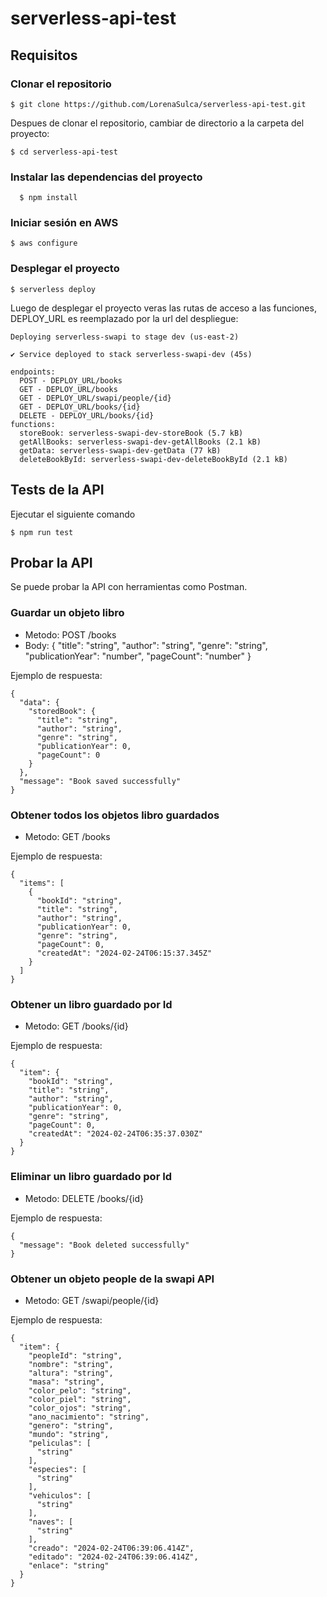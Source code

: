 # serverless-api-test

## Requisitos

### Clonar el repositorio

```
$ git clone https://github.com/LorenaSulca/serverless-api-test.git
```

Despues de clonar el repositorio, cambiar de directorio a la carpeta del proyecto:

```
$ cd serverless-api-test
```

### Instalar las dependencias del proyecto

```
  $ npm install
```

### Iniciar sesión en AWS

```
$ aws configure
```

### Desplegar el proyecto

```
$ serverless deploy
```
Luego de desplegar el proyecto veras las rutas de acceso a las funciones, DEPLOY_URL es reemplazado por la url del despliegue:

```
Deploying serverless-swapi to stage dev (us-east-2)

✔ Service deployed to stack serverless-swapi-dev (45s)

endpoints:
  POST - DEPLOY_URL/books
  GET - DEPLOY_URL/books
  GET - DEPLOY_URL/swapi/people/{id}
  GET - DEPLOY_URL/books/{id}
  DELETE - DEPLOY_URL/books/{id}
functions:
  storeBook: serverless-swapi-dev-storeBook (5.7 kB)
  getAllBooks: serverless-swapi-dev-getAllBooks (2.1 kB)
  getData: serverless-swapi-dev-getData (77 kB)
  deleteBookById: serverless-swapi-dev-deleteBookById (2.1 kB)
```
## Tests de la API

Ejecutar el siguiente comando
```
$ npm run test
```
## Probar la API
Se puede probar la API con herramientas como Postman.
### Guardar un objeto libro
- Metodo: POST /books
- Body: {
  "title": "string",
  "author": "string",
  "genre": "string",
  "publicationYear": "number",
  "pageCount": "number"
}

Ejemplo de respuesta:
```
{
  "data": {
    "storedBook": {
      "title": "string",
      "author": "string",
      "genre": "string",
      "publicationYear": 0,
      "pageCount": 0
    }
  },
  "message": "Book saved successfully"
}
```

### Obtener todos los objetos libro guardados
- Metodo: GET /books

Ejemplo de respuesta:
```
{
  "items": [
    {
      "bookId": "string",
      "title": "string",
      "author": "string",
      "publicationYear": 0,
      "genre": "string",
      "pageCount": 0,
      "createdAt": "2024-02-24T06:15:37.345Z"
    }
  ]
}

```

### Obtener un libro guardado por Id
- Metodo: GET /books/{id}

Ejemplo de respuesta:
```
{
  "item": {
    "bookId": "string",
    "title": "string",
    "author": "string",
    "publicationYear": 0,
    "genre": "string",
    "pageCount": 0,
    "createdAt": "2024-02-24T06:35:37.030Z"
  }
}

```

### Eliminar un libro guardado por Id
- Metodo: DELETE /books/{id}

Ejemplo de respuesta:
```
{
  "message": "Book deleted successfully"
}

```

### Obtener un objeto people de la swapi API
- Metodo: GET /swapi/people/{id}

Ejemplo de respuesta:
```
{
  "item": {
    "peopleId": "string",
    "nombre": "string",
    "altura": "string",
    "masa": "string",
    "color_pelo": "string",
    "color_piel": "string",
    "color_ojos": "string",
    "ano_nacimiento": "string",
    "genero": "string",
    "mundo": "string",
    "peliculas": [
      "string"
    ],
    "especies": [
      "string"
    ],
    "vehiculos": [
      "string"
    ],
    "naves": [
      "string"
    ],
    "creado": "2024-02-24T06:39:06.414Z",
    "editado": "2024-02-24T06:39:06.414Z",
    "enlace": "string"
  }
}
```